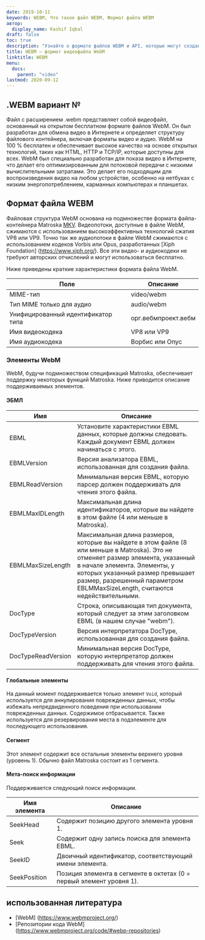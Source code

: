 ```yaml
---
date: 2019-10-11
keywords: WEBM, Что такое файл WEBM, Формат файла WEBM
автор:
  display_name: Kashif Iqbal
draft: false
toc: true
description: "Узнайте о формате файлов WEBM и API, которые могут создавать и открывать файлы WEBM."
title: WEBM — формат видеофайла WebM
linktitle: WEBM
menu:
  docs:
    parent: "video"
lastmod: 2020-09-12
---
```


## .WEBM вариант №

Файл с расширением .webm представляет собой видеофайл, основанный на открытом бесплатном формате файлов WebM. Он был разработан для обмена видео в Интернете и определяет структуру файлового контейнера, включая форматы видео и аудио. WebM на 100 % бесплатен и обеспечивает высокое качество на основе открытых технологий, таких как HTML, HTTP и TCP/IP, которые доступны для всех. WebM был специально разработан для показа видео в Интернете, что делает его оптимизированным для потоковой передачи с низкими вычислительными затратами. Это делает его подходящим для воспроизведения видео на любом устройстве, особенно на нетбуках с низким энергопотреблением, карманных компьютерах и планшетах.

## Формат файла WEBM

Файловая структура WebM основана на подмножестве формата файла-контейнера Matroska [MKV](/ru/video/mkv/). Видеопотоки, доступные в файле WebM, сжимаются с использованием высокоэффективных технологий сжатия VP8 или VP9. Точно так же аудиопотоки в файле WebM сжимаются с использованием кодеков Vorbis или Opus, разработанных [Xiph Foundation] (https://www.xiph.org/). Все эти видео- и аудиокодеки не требуют авторских отчислений и могут использоваться бесплатно.

Ниже приведены краткие характеристики формата файла WebM.

|Поле|Описание|
---|---|
|MIME-тип |video/webm|
|Тип MIME только для аудио |audio/webm|
|Унифицированный идентификатор типа| орг.вебмпроект.вебм|
|Имя видеокодека| VP8 или VP9|
|Имя аудиокодека| Ворбис или Опус|

### Элементы WebM

WebM, будучи подмножеством спецификаций Matroska, обеспечивает поддержку некоторых функций Matroska. Ниже приводится описание поддерживаемых элементов.

#### ЭБМЛ

|Имя |Описание|
---|---|
|EBML|Установите характеристики EBML данных, которые должны следовать. Каждый документ EBML должен начинаться с этого.|
|EBMLVersion |Версия анализатора EBML, использованная для создания файла.|
|EBMLReadVersion|Минимальная версия EBML, которую парсер должен поддерживать для чтения этого файла.|
|EBMLMaxIDLength |Максимальная длина идентификаторов, которые вы найдете в этом файле (4 или меньше в Matroska).|
|EBMLMaxSizeLength|Максимальная длина размеров, которые вы найдете в этом файле (8 или меньше в Matroska). Это не отменяет размер элемента, указанный в начале элемента. Элементы, у которых указанный размер превышает размер, разрешенный параметром EBLMMaxSizeLength, считаются недействительными.|
|DocType|Строка, описывающая тип документа, который следует за этим заголовком EBML (в нашем случае "webm").|
|DocTypeVersion|Версия интерпретатора DocType, использованная для создания файла.|
|DocTypeReadVersion|Минимальная версия DocType, которую интерпретатор должен поддерживать для чтения этого файла.|

#### Глобальные элементы

На данный момент поддерживается только элемент `Void`, который используется для аннулирования поврежденных данных, чтобы избежать непредвиденного поведения при использовании поврежденных данных. Содержимое отбрасывается. Также используется для резервирования места в подэлементе для последующего использования.

#### Сегмент
Этот элемент содержит все остальные элементы верхнего уровня (уровень 1). Обычно файл Matroska состоит из 1 сегмента.

#### Мета-поиск информации

Поддерживается следующий поиск информации.

|Имя элемента |Описание|
---|---|
|SeekHead |Содержит позицию другого элемента уровня 1.|
|Seek |Содержит одну запись поиска для элемента EBML.|
|SeekID |Двоичный идентификатор, соответствующий имени элемента.|
|SeekPosition |Позиция элемента в сегменте в октетах (0 = первый элемент уровня 1).|

## использованная литература

* [WebM] (https://www.webmproject.org/)
* [Репозитории кода WebM] (https://www.webmproject.org/code/#webp-repositories)

